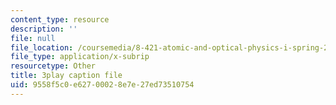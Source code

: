 ```yaml
---
content_type: resource
description: ''
file: null
file_location: /coursemedia/8-421-atomic-and-optical-physics-i-spring-2014/9558f5c0e62700028e7e27ed73510754_o3Oog9I25dA.srt
file_type: application/x-subrip
resourcetype: Other
title: 3play caption file
uid: 9558f5c0-e627-0002-8e7e-27ed73510754
---
```

